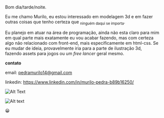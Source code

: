 Bom dia/tarde/noite.

Eu me chamo Murilo, eu estou interessado em modelagem 3d e em fazer outras coisas que tenho certeza que <sub>ninguém daqui se importa</sub>.

Eu planejo em atuar na área de programação, ainda não esta claro para mim em qual parte mais exatamente eu vou acabar fazendo, mas com certeza algo não relacionado com front-end, mais especificamente em html-css. Se eu mudar de ideia, provavelmente iria para a parte de ilustração 3d, fazendo assets para jogos ou um *free lancer* geral mesmo.

**contato**

email: pedramurilo14@gmail.com

linkedin: https://www.linkedin.com/in/murilo-pedra-b89b16250/

![Alt Text](https://media.giphy.com/media/vFKqnCdLPNOKc/giphy.gif)

![Alt text](/posts/path/to/img.jpg "Optional title")

:grinning:
